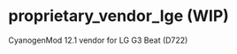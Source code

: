 proprietary_vendor_lge (WIP)
=============================

CyanogenMod 12.1 vendor for LG G3 Beat (D722)
